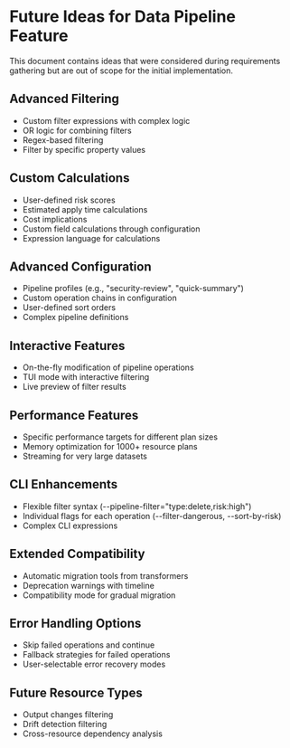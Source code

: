 # Future Ideas for Data Pipeline Feature

This document contains ideas that were considered during requirements gathering but are out of scope for the initial implementation.

## Advanced Filtering
- Custom filter expressions with complex logic
- OR logic for combining filters
- Regex-based filtering
- Filter by specific property values

## Custom Calculations
- User-defined risk scores
- Estimated apply time calculations
- Cost implications
- Custom field calculations through configuration
- Expression language for calculations

## Advanced Configuration
- Pipeline profiles (e.g., "security-review", "quick-summary")
- Custom operation chains in configuration
- User-defined sort orders
- Complex pipeline definitions

## Interactive Features
- On-the-fly modification of pipeline operations
- TUI mode with interactive filtering
- Live preview of filter results

## Performance Features
- Specific performance targets for different plan sizes
- Memory optimization for 1000+ resource plans
- Streaming for very large datasets

## CLI Enhancements
- Flexible filter syntax (--pipeline-filter="type:delete,risk:high")
- Individual flags for each operation (--filter-dangerous, --sort-by-risk)
- Complex CLI expressions

## Extended Compatibility
- Automatic migration tools from transformers
- Deprecation warnings with timeline
- Compatibility mode for gradual migration

## Error Handling Options
- Skip failed operations and continue
- Fallback strategies for failed operations
- User-selectable error recovery modes

## Future Resource Types
- Output changes filtering
- Drift detection filtering
- Cross-resource dependency analysis